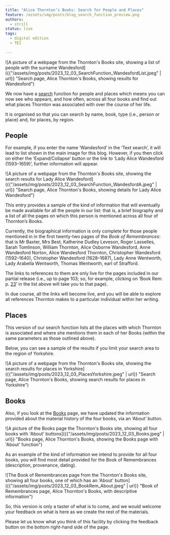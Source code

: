 ```yaml
---
title: "Alice Thornton’s Books: Search for People and Places"
feature: /assets/img/posts/blog_search_function_preview.png
authors:
  - strill
status: live
tags:
  - digital edition
  - TEI
  
---
```


![A picture of a webpage from the Thornton's Books site, showing a list of people with the surname Wandesford]({{"/assets/img/posts/2023_12_03_SearchFunction_WandesfordList.jpeg" | url}} "Search page, Alice Thornton's Books, showing results for Wandesford")

We now have a [search](https://thornton.kdl.kcl.ac.uk/entities/) function for people and places which means you can now see who appears, and how often, across all four books and find out what places Thornton was associated with over the course of her life.

It is organised so that you can search by name, book, type (i.e., person or place) and, for places, by region.

## People

For example, if you enter the name ‘Wandesford’ in the ‘Text search’, it will lead to list shown in the main image for this blog.
However, if you then click on either the ‘Expand/Collapse’ button or the link to ‘Lady Alice Wandesford (1593–1659)’, further information will appear.

![A picture of a webpage from the Thornton's Books site, showing the search results for Lady Alice Wandesford]({{"/assets/img/posts/2023_12_03_SearchFunction_WandesfordA.jpeg" | url}} "Search page, Alice Thornton's Books, showing details for Lady Alice Wandesford")

This entry provides a sample of the kind of information that will eventually be made available for all the people in our list: that is, a brief biography and a list of all the pages on which this person is mentioned across all four of Thornton’s Books.

Currently, the biographical information is only complete for those people mentioned in in the first twenty-two pages of the *Book of Remembrances*: that is Mr Baxter, Mrs Best, Katherine Dudley Leveson, Roger Lasselles, Sarah Tomlinson, William Thornton, Alice Osborne Wandesford, Anne Wandesford Norton, Alice Wandesford Thornton, Christopher Wandesford (1592–1640), Christopher Wandesford (1628–1687), Lady Anne Wentworth, Lady Arabella Wentworth, Thomas Wentworth, earl of Strafford.

The links to references to them are only live for the pages included in our partial release (i.e., up to page 103; so, for example, clicking on ‘Book Rem: p. [23](https://thornton.kdl.kcl.ac.uk/books/viewer/?p0.lo=p.23&p0.vi=modern&hi=ppl:aow1)’ in the list above will take you to that page).

In due course, all the links will become live, and you will be able to explore all references Thornton makes to a particular individual within her writing.

## Places

This version of our search function lists all the places with which Thornton is associated and where she mentions them in each of her Books (within the same parameters as those outlined above).

Below, you can see a sample of the results if you limit your search area to the region of Yorkshire.

![A picture of a webpage from the Thornton's Books site, showing the search results for places in Yorkshire]({{"/assets/img/posts/2023_12_03_PlacesYorkshire.jpeg" | url}} "Search page, Alice Thornton's Books, showing search results for places in Yorkshire")

## Books

Also, if you look at the [Books](https://thornton.kdl.kcl.ac.uk/books/) page, we have updated the information provided about the material history of the four books, via an ‘About’ button. 

![A picture of the Books page the Thornton's Books site, showing all four books with 'About' buttons]({{"/assets/img/posts/2023_12_03_Books.jpeg" | url}} "Books page, Alice Thornton's Books, showing the Books page with 'About' function")

As an example of the kind of information we intend to provide for all four books, you will find most detail provided for the Book of Remembrances (description, provenance, dating).

![The Book of Remembrances page from the Thornton's Books site, showing all four books, one of which has an 'About' button]({{"/assets/img/posts/2023_12_03_BookRem_About.jpeg" | url}} "Book of Remembrances page, Alice Thornton's Books, with descriptive information")

So, this version is only a taster of what is to come, and we would welcome your feedback on what is here as we create the rest of the materials.

Please let us know what you think of this facility by clicking the feedback button on the bottom right-hand side of the page.
